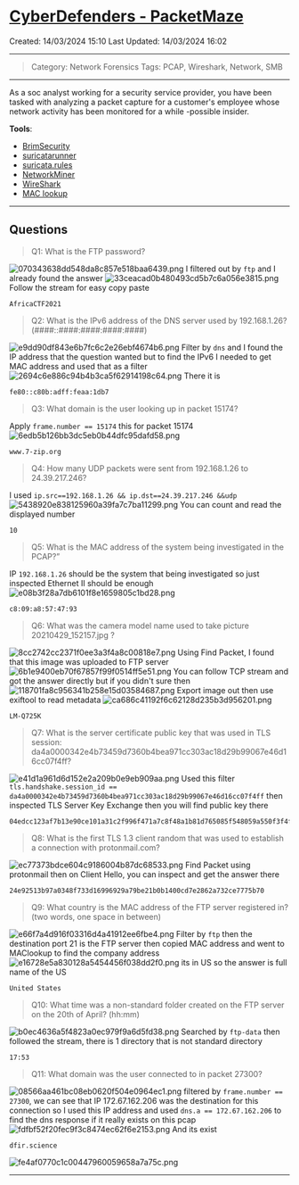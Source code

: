 # [CyberDefenders - PacketMaze](https://cyberdefenders.org/blueteam-ctf-challenges/packetmaze/)
Created: 14/03/2024 15:10
Last Updated: 14/03/2024 16:02
* * *
>Category: Network Forensics
>Tags: PCAP, Wireshark, Network, SMB
* * *
As a soc analyst working for a security service provider, you have been tasked with analyzing a packet capture for a customer's employee whose network activity has been monitored for a while -possible insider.

**Tools**:
- [BrimSecurity](https://www.brimsecurity.com/)
- [suricatarunner](https://github.com/brimsec/build-suricata/releases/tag/v5.0.3-brim1)
- [suricata.rules](https://download.cyberdefenders.org/BlueYard/misc/suricata.zip)
- [NetworkMiner](https://www.netresec.com/?page=networkminer)
- [WireShark](https://www.wireshark.org/)
- [MAC lookup](https://macaddress.io/)
* * *
## Questions
> Q1: What is the FTP password?

![070343638dd548da8c857e518baa6439.png](../../_resources/070343638dd548da8c857e518baa6439.png)
I filtered out by `ftp` and I already found the answer
![33ceacad0b480493cd5b7c6a056e3815.png](../../_resources/33ceacad0b480493cd5b7c6a056e3815.png)
Follow the stream for easy copy paste
```
AfricaCTF2021
```

> Q2: What is the IPv6 address of the DNS server used by 192.168.1.26? (####::####:####:####:####)

![e9dd90df843e6b7fc6c2e26ebf4674b6.png](../../_resources/e9dd90df843e6b7fc6c2e26ebf4674b6.png)
Filter by `dns` and I found the IP address that the question wanted but to find the IPv6 I needed to get MAC address and used that as a filter
![2694c6e886c94b4b3ca5f62914198c64.png](../../_resources/2694c6e886c94b4b3ca5f62914198c64.png)
There it is
```
fe80::c80b:adff:feaa:1db7
```

> Q3: What domain is the user looking up in packet 15174?

Apply `frame.number == 15174` this for packet 15174
![6edb5b126bb3dc5eb0b44dfc95dafd58.png](../../_resources/6edb5b126bb3dc5eb0b44dfc95dafd58.png)
```
www.7-zip.org
```

> Q4: How many UDP packets were sent from 192.168.1.26 to 24.39.217.246?

I used `ip.src==192.168.1.26 && ip.dst==24.39.217.246 &&udp` 
![5438920e838125960a39fa7c7ba11299.png](../../_resources/5438920e838125960a39fa7c7ba11299.png)
You can count and read the displayed number 
```
10
```

> Q5: What is the MAC address of the system being investigated in the PCAP?”

IP `192.168.1.26` should be the system that being investigated so just inspected Ethernet II should be enough
![e08b3f28a7db6101f8e1659805c1bd28.png](../../_resources/e08b3f28a7db6101f8e1659805c1bd28.png)
```
c8:09:a8:57:47:93
```

> Q6: What was the camera model name used to take picture 20210429_152157.jpg ?

![8cc2742cc2371f0ee3a3f4a8c00818e7.png](../../_resources/8cc2742cc2371f0ee3a3f4a8c00818e7.png)
Using Find Packet, I found that this image was uploaded to FTP server
![6b1e9400eb70f67857f99f0514ff5e51.png](../../_resources/6b1e9400eb70f67857f99f0514ff5e51.png)
You can follow TCP stream and got the answer directly but if you didn't sure then
![118701fa8c956341b258e15d03584687.png](../../_resources/118701fa8c956341b258e15d03584687.png)
Export image out then use exiftool to read metadata
![ca686c41192f6c62128d235b3d956201.png](../../_resources/ca686c41192f6c62128d235b3d956201.png)
```
LM-Q725K
```

> Q7: What is the server certificate public key that was used in TLS session: da4a0000342e4b73459d7360b4bea971cc303ac18d29b99067e46d16cc07f4ff?

![e41d1a961d6d152e2a209b0e9eb909aa.png](../../_resources/e41d1a961d6d152e2a209b0e9eb909aa.png)
Used this filter `tls.handshake.session_id == da4a0000342e4b73459d7360b4bea971cc303ac18d29b99067e46d16cc07f4ff` then inspected TLS Server Key Exchange then you will find public key there
```
04edcc123af7b13e90ce101a31c2f996f471a7c8f48a1b81d765085f548059a550f3f4f62ca1f0e8f74d727053074a37bceb2cbdc7ce2a8994dcd76dd6834eefc5438c3b6da929321f3a1366bd14c877cc83e5d0731b7f80a6b80916efd4a23a4d
```

> Q8: What is the first TLS 1.3 client random that was used to establish a connection with protonmail.com?

![ec77373bdce604c9186004b87dc68533.png](../../_resources/ec77373bdce604c9186004b87dc68533.png)
Find Packet using protonmail then on Client Hello, you can inspect and get the answer there
```
24e92513b97a0348f733d16996929a79be21b0b1400cd7e2862a732ce7775b70
```

> Q9: What country is the MAC address of the FTP server registered in? (two words, one space in between)

![e66f7a4d916f03316d4a41912ee6fbe4.png](../../_resources/e66f7a4d916f03316d4a41912ee6fbe4.png)
Filter by `ftp` then the destination port 21 is the FTP server then copied MAC address and went to MAClookup to find the company address
![e16728e5a830128a5454456f038dd2f0.png](../../_resources/e16728e5a830128a5454456f038dd2f0.png)
its in US so the answer is full name of the US
```
United States
```

> Q10: What time was a non-standard folder created on the FTP server on the 20th of April? (hh:mm)

![b0ec4636a5f4823a0ec979f9a6d5fd38.png](../../_resources/b0ec4636a5f4823a0ec979f9a6d5fd38.png)
Searched by `ftp-data` then followed the stream, there is 1 directory that is not standard directory
```
17:53
```

> Q11: What domain was the user connected to in packet 27300?

![08566aa461bc08eb0620f504e0964ec1.png](../../_resources/08566aa461bc08eb0620f504e0964ec1.png)
filtered by `frame.number == 27300`, we can see that IP 172.67.162.206 was the destination for this connection so I used this IP address and used `dns.a == 172.67.162.206` to find the dns response if it really exists on this pcap
![fdfbf52f20fec9f3c8474ec62f6e2153.png](../../_resources/fdfbf52f20fec9f3c8474ec62f6e2153.png)
And its exist
```
dfir.science
```

![fe4af0770c1c00447960059658a7a75c.png](../../_resources/fe4af0770c1c00447960059658a7a75c.png)
* * *
